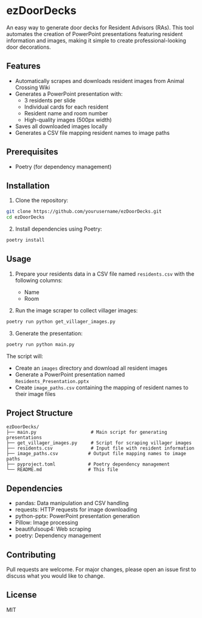 # ezDoorDecks

An easy way to generate door decks for Resident Advisors (RAs). This tool automates the creation of PowerPoint presentations featuring resident information and images, making it simple to create professional-looking door decorations.

## Features

- Automatically scrapes and downloads resident images from Animal Crossing Wiki
- Generates a PowerPoint presentation with:
  - 3 residents per slide
  - Individual cards for each resident
  - Resident name and room number
  - High-quality images (500px width)
- Saves all downloaded images locally
- Generates a CSV file mapping resident names to image paths

## Prerequisites

- Poetry (for dependency management)

## Installation

1. Clone the repository:
```bash
git clone https://github.com/yourusername/ezDoorDecks.git
cd ezDoorDecks
```

2. Install dependencies using Poetry:
```bash
poetry install
```

## Usage

1. Prepare your residents data in a CSV file named `residents.csv` with the following columns:
   - Name
   - Room

2. Run the image scraper to collect villager images:
```bash
poetry run python get_villager_images.py
```

3. Generate the presentation:
```bash
poetry run python main.py
```

The script will:
- Create an `images` directory and download all resident images
- Generate a PowerPoint presentation named `Residents_Presentation.pptx`
- Create `image_paths.csv` containing the mapping of resident names to their image files

## Project Structure

```
ezDoorDecks/
├── main.py                    # Main script for generating presentations
├── get_villager_images.py     # Script for scraping villager images
├── residents.csv              # Input file with resident information
├── image_paths.csv           # Output file mapping names to image paths
├── pyproject.toml            # Poetry dependency management
└── README.md                 # This file
```

## Dependencies

- pandas: Data manipulation and CSV handling
- requests: HTTP requests for image downloading
- python-pptx: PowerPoint presentation generation
- Pillow: Image processing
- beautifulsoup4: Web scraping
- poetry: Dependency management

## Contributing

Pull requests are welcome. For major changes, please open an issue first to discuss what you would like to change.

## License

MIT
